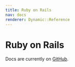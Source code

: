 ```yaml
---
title: Ruby on Rails
nav: docs
renderer: Dynamic::Reference
---
```


# Ruby on Rails

Docs are currently on [GitHub](https://github.com/cucumber/cucumber-rails).
